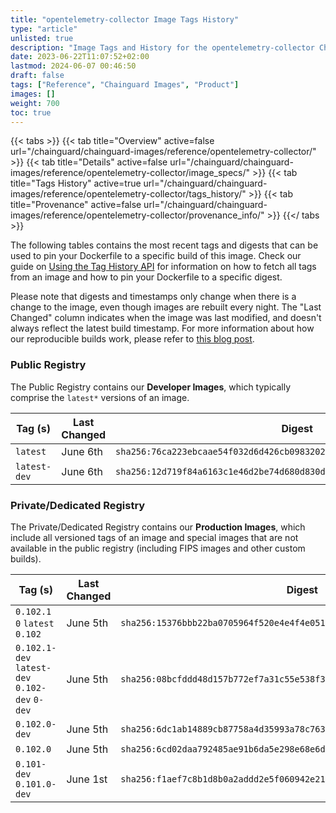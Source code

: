 ```yaml
---
title: "opentelemetry-collector Image Tags History"
type: "article"
unlisted: true
description: "Image Tags and History for the opentelemetry-collector Chainguard Image"
date: 2023-06-22T11:07:52+02:00
lastmod: 2024-06-07 00:46:50
draft: false
tags: ["Reference", "Chainguard Images", "Product"]
images: []
weight: 700
toc: true
---
```


{{< tabs >}}
{{< tab title="Overview" active=false url="/chainguard/chainguard-images/reference/opentelemetry-collector/" >}}
{{< tab title="Details" active=false url="/chainguard/chainguard-images/reference/opentelemetry-collector/image_specs/" >}}
{{< tab title="Tags History" active=true url="/chainguard/chainguard-images/reference/opentelemetry-collector/tags_history/" >}}
{{< tab title="Provenance" active=false url="/chainguard/chainguard-images/reference/opentelemetry-collector/provenance_info/" >}}
{{</ tabs >}}

The following tables contains the most recent tags and digests that can be used to pin your Dockerfile to a specific build of this image. Check our guide on [Using the Tag History API](/chainguard/chainguard-images/using-the-tag-history-api/) for information on how to fetch all tags from an image and how to pin your Dockerfile to a specific digest.

Please note that digests and timestamps only change when there is a change to the image, even though images are rebuilt every night. The "Last Changed" column indicates when the image was last modified, and doesn't always reflect the latest build timestamp. For more information about how our reproducible builds work, please refer to [this blog post](https://www.chainguard.dev/unchained/reproducing-chainguards-reproducible-image-builds).

### Public Registry
The Public Registry contains our **Developer Images**, which typically comprise the `latest*` versions of an image.

| Tag (s)       | Last Changed | Digest                                                                    |
|---------------|--------------|---------------------------------------------------------------------------|
|  `latest`     | June 6th     | `sha256:76ca223ebcaae54f032d6d426cb09832022c625b8059c8cd60f827fb734afb42` |
|  `latest-dev` | June 6th     | `sha256:12d719f84a6163c1e46d2be74d680d830d25447cfc0b77876f8b7066bab68bf8` |


### Private/Dedicated Registry
The Private/Dedicated Registry contains our **Production Images**, which include all versioned tags of an image and special images that are not available in the public registry (including FIPS images and other custom builds).

| Tag (s)                                         | Last Changed | Digest                                                                    |
|-------------------------------------------------|--------------|---------------------------------------------------------------------------|
|  `0.102.1` `0` `latest` `0.102`                 | June 5th     | `sha256:15376bbb22ba0705964f520e4e4f4e051e54d74eb99004f7919a92c46eda75d3` |
|  `0.102.1-dev` `latest-dev` `0.102-dev` `0-dev` | June 5th     | `sha256:08bcfddd48d157b772ef7a31c55e538f31930e77236acb15179adbb0dd0d0acb` |
|  `0.102.0-dev`                                  | June 5th     | `sha256:6dc1ab14889cb87758a4d35993a78c7631b04ea0810f7450940366856d039add` |
|  `0.102.0`                                      | June 5th     | `sha256:6cd02daa792485ae91b6da5e298e68e6df60f93e5972d1a8871f70dca92b09dd` |
|  `0.101-dev` `0.101.0-dev`                      | June 1st     | `sha256:f1aef7c8b1d8b0a2addd2e5f060942e21f03fdc6fefc4ecd2fc39ec3611be6a0` |

